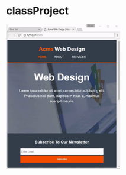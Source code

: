 # classProject
![alt text](https://github.com/KabirAbdulkareem/classProject/blob/main/ui.png?raw=true)
